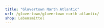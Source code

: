 ```yaml
---
title: "Glovertown North Atlantic"
url: /glovertown/glovertown-north-atlantic/
shop: Lebensmittel
---
```

